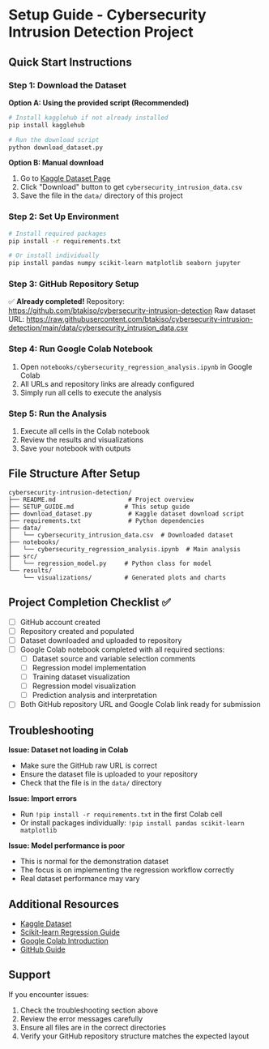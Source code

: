 # Setup Guide - Cybersecurity Intrusion Detection Project

## Quick Start Instructions

### Step 1: Download the Dataset

**Option A: Using the provided script (Recommended)**
```bash
# Install kagglehub if not already installed
pip install kagglehub

# Run the download script
python download_dataset.py
```

**Option B: Manual download**
1. Go to [Kaggle Dataset Page](https://www.kaggle.com/datasets/dnkumars/cybersecurity-intrusion-detection-dataset)
2. Click "Download" button to get `cybersecurity_intrusion_data.csv`
3. Save the file in the `data/` directory of this project

### Step 2: Set Up Environment
```bash
# Install required packages
pip install -r requirements.txt

# Or install individually
pip install pandas numpy scikit-learn matplotlib seaborn jupyter
```

### Step 3: GitHub Repository Setup
✅ **Already completed!** 
Repository: https://github.com/btakiso/cybersecurity-intrusion-detection
Raw dataset URL: https://raw.githubusercontent.com/btakiso/cybersecurity-intrusion-detection/main/data/cybersecurity_intrusion_data.csv

### Step 4: Run Google Colab Notebook
1. Open `notebooks/cybersecurity_regression_analysis.ipynb` in Google Colab
2. All URLs and repository links are already configured
3. Simply run all cells to execute the analysis

### Step 5: Run the Analysis
1. Execute all cells in the Colab notebook
2. Review the results and visualizations
3. Save your notebook with outputs

## File Structure After Setup
```
cybersecurity-intrusion-detection/
├── README.md                    # Project overview
├── SETUP_GUIDE.md              # This setup guide
├── download_dataset.py          # Kaggle dataset download script
├── requirements.txt             # Python dependencies
├── data/
│   └── cybersecurity_intrusion_data.csv  # Downloaded dataset
├── notebooks/
│   └── cybersecurity_regression_analysis.ipynb  # Main analysis
├── src/
│   └── regression_model.py     # Python class for model
└── results/
    └── visualizations/         # Generated plots and charts
```

## Project Completion Checklist ✅

- [ ] GitHub account created
- [ ] Repository created and populated
- [ ] Dataset downloaded and uploaded to repository
- [ ] Google Colab notebook completed with all required sections:
  - [ ] Dataset source and variable selection comments
  - [ ] Regression model implementation
  - [ ] Training dataset visualization
  - [ ] Regression model visualization
  - [ ] Prediction analysis and interpretation
- [ ] Both GitHub repository URL and Google Colab link ready for submission

## Troubleshooting

**Issue: Dataset not loading in Colab**
- Make sure the GitHub raw URL is correct
- Ensure the dataset file is uploaded to your repository
- Check that the file is in the `data/` directory

**Issue: Import errors**
- Run `!pip install -r requirements.txt` in the first Colab cell
- Or install packages individually: `!pip install pandas scikit-learn matplotlib`

**Issue: Model performance is poor**
- This is normal for the demonstration dataset
- The focus is on implementing the regression workflow correctly
- Real dataset performance may vary

## Additional Resources

- [Kaggle Dataset](https://www.kaggle.com/datasets/dnkumars/cybersecurity-intrusion-detection-dataset)
- [Scikit-learn Regression Guide](https://scikit-learn.org/stable/supervised_learning.html#supervised-learning)
- [Google Colab Introduction](https://colab.research.google.com/notebooks/intro.ipynb)
- [GitHub Guide](https://guides.github.com/activities/hello-world/)

## Support

If you encounter issues:
1. Check the troubleshooting section above
2. Review the error messages carefully
3. Ensure all files are in the correct directories
4. Verify your GitHub repository structure matches the expected layout
